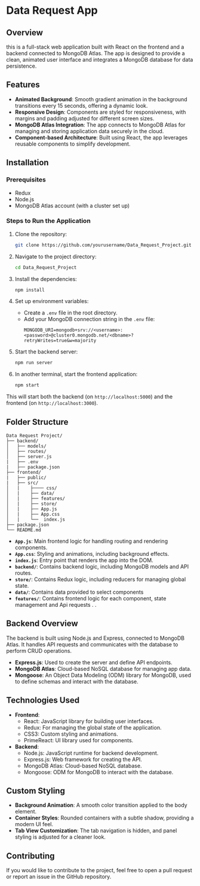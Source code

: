 
# Data Request App

## Overview

this is a full-stack web application built with React on the frontend and a backend connected to MongoDB Atlas. The app is designed to provide a clean, animated user interface and integrates a MongoDB database for data persistence.

## Features

- **Animated Background**: Smooth gradient animation in the background transitions every 15 seconds, offering a dynamic look.
- **Responsive Design**: Components are styled for responsiveness, with margins and padding adjusted for different screen sizes.
- **MongoDB Atlas Integration**: The app connects to MongoDB Atlas for managing and storing application data securely in the cloud.
- **Component-based Architecture**: Built using React, the app leverages reusable components to simplify development.

## Installation

### Prerequisites
- Redux
- Node.js
- MongoDB Atlas account (with a cluster set up)

### Steps to Run the Application

1. Clone the repository:
   ```bash
   git clone https://github.com/yourusername/Data_Request_Project.git
   ```

2. Navigate to the project directory:
   ```bash
   cd Data_Request_Project
   ```

3. Install the dependencies:
   ```bash
   npm install
   ```

4. Set up environment variables:

   - Create a `.env` file in the root directory.
   - Add your MongoDB connection string in the `.env` file:
     ```
     MONGODB_URI=mongodb+srv://<username>:<password>@cluster0.mongodb.net/<dbname>?retryWrites=true&w=majority
     ```

5. Start the backend server:
   ```bash
   npm run server
   ```

6. In another terminal, start the frontend application:
   ```bash
   npm start
   ```

This will start both the backend (on `http://localhost:5000`) and the frontend (on `http://localhost:3000`).

## Folder Structure

```
Data Request Project/
├── backend/
│   ├── models/
│   ├── routes/
│   ├── server.js
|   ├── .env
|   ├── package.json
├── frontend/
|   ├── public/
|   ├── src/
│   |    ├──── css/
│   |    ├── data/
│   |    ├── features/
│   |    ├── store/
│   |    ├── App.js
│   |    ├── App.css
│   |    └──  index.js
├── package.json
└── README.md
```

- **`App.js`**: Main frontend logic for handling routing and rendering components.
- **`App.css`**: Styling and animations, including background effects.
- **`index.js`**: Entry point that renders the app into the DOM.
- **`backend/`**: Contains backend logic, including MongoDB models and API routes.
- **`store/`**: Contains Redux logic, including reducers for managing global state.
- **`data/`**: Contains data provided to select components
- **`features/`**: Contains frontend logic for each component, state management and Api requests  .
.



## Backend Overview

The backend is built using Node.js and Express, connected to MongoDB Atlas. It handles API requests and communicates with the database to perform CRUD operations.

- **Express.js**: Used to create the server and define API endpoints.
- **MongoDB Atlas**: Cloud-based NoSQL database for managing app data.
- **Mongoose**: An Object Data Modeling (ODM) library for MongoDB, used to define schemas and interact with the database.



## Technologies Used

- **Frontend**:
  - React: JavaScript library for building user interfaces.
  - Redux: For managing the global state of the application.
  - CSS3: Custom styling and animations.
  - PrimeReact: UI library used for components.
- **Backend**:
  - Node.js: JavaScript runtime for backend development.
  - Express.js: Web framework for creating the API.
  - MongoDB Atlas: Cloud-based NoSQL database.
  - Mongoose: ODM for MongoDB to interact with the database.

## Custom Styling

- **Background Animation**: A smooth color transition applied to the body element.
- **Container Styles**: Rounded containers with a subtle shadow, providing a modern UI feel.
- **Tab View Customization**: The tab navigation is hidden, and panel styling is adjusted for a cleaner look.

## Contributing

If you would like to contribute to the project, feel free to open a pull request or report an issue in the GitHub repository.




